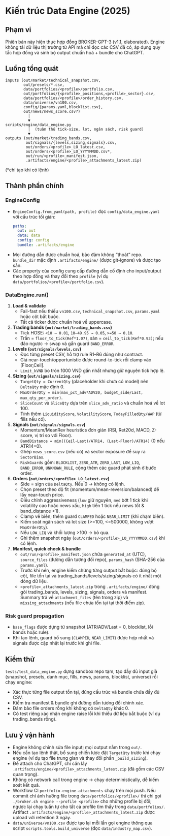 # Kiến trúc Data Engine (2025)

## Phạm vi

Phiên bản này hiện thực hợp đồng BROKER-GPT-3 (v1.1, elaborated). Engine không tải dữ liệu thị trường từ API mà chỉ đọc các CSV đã có, áp dụng quy tắc hợp đồng và sinh bộ output chuẩn hoá + bundle cho ChatGPT.

## Luồng tổng quát

```
inputs (out/market/technical_snapshot.csv,
        out/presets/*.csv,
        data/portfolios/<profile>/portfolio.csv,
        out/portfolios/{<profile>_positions,<profile>_sector}.csv,
        data/portfolios/<profile>/order_history.csv,
        data/universe/vn100.csv,
        config/{params.yaml,blocklist.csv},
        out/news/news_score.csv?)
          │
          ▼
scripts/engine/data_engine.py
          │  (tuân thủ tick-size, lot, ngân sách, risk guard)
          ▼
outputs (out/market/trading_bands.csv,
         out/signals/{levels,sizing,signals}.csv,
         out/orders/<profile>_LO_latest.csv,
         out/orders/<profile>_LO_YYYYMMDD.csv*,
         out/run/<profile>_manifest.json,
         .artifacts/engine/<profile>_attachments_latest.zip)
```

(*chỉ tạo khi có lệnh)

## Thành phần chính

### EngineConfig

- `EngineConfig.from_yaml(path, profile)` đọc `config/data_engine.yaml` với cấu trúc tối giản:
  ```yaml
  paths:
    out: out
    data: data
    config: config
    bundle: .artifacts/engine
  ```
- Mọi đường dẫn được chuẩn hoá, bảo đảm không “thoát” repo. `bundle_dir` mặc định `.artifacts/engine/` (được git-ignore) và được tạo sẵn.
- Các property của config cung cấp đường dẫn cố định cho input/output theo hợp đồng và thay đổi theo `profile` (ví dụ `data/portfolios/<profile>/portfolio.csv`).

### DataEngine.run()

1. **Load & validate**
   - Fail-fast nếu thiếu `vn100.csv`, `technical_snapshot.csv`, `params.yaml` hoặc cột bắt buộc.
   - Tất cả ticker được chuẩn hoá về uppercase.
2. **Trading bands (`out/market/trading_bands.csv`)**
   - Tick HOSE: `<10 → 0.01`, `10–49.95 → 0.05`, `>=50 → 0.10`.
   - Trần = `floor_to_tick(Ref*1.07)`, sàn = `ceil_to_tick(Ref*0.93)`; nếu đảo ngược → swap và gắn guard `BAND_ERROR`.
3. **Levels (`out/signals/levels.csv`)**
   - Đọc từng preset CSV, hỗ trợ rule R1–R6 đúng như contract.
   - Giá near-touch/opportunistic được round-to-tick rồi clamp vào [Floor,Ceil].
   - `Limit_kVND` bo tròn 1000 VND gần nhất nhưng giữ nguyên tick hợp lệ.
4. **Sizing (`out/signals/sizing.csv`)**
   - `TargetQty = CurrentQty` (placeholder khi chưa có model) nên `DeltaQty` mặc định 0.
   - `MaxOrderQty = min(max_pct_adv*ADV20, budget_side/Last, max_qty_per_order)`.
   - `SliceCount` và `SliceQty` dựa trên `slice_adv_ratio` và chuẩn hoá về lot 100.
   - Tính thêm `LiquidityScore`, `VolatilityScore`, `TodayFilledQty/WAP` (từ fills nếu có).
5. **Signals (`out/signals/signals.csv`)**
   - Momentum/MeanRev heuristics đơn giản (RSI, Ret20d, MACD, Z-score, vị trí so với Floor).
   - `BandDistance = min((Ceil-Last)/ATR14, (Last-Floor)/ATR14)` (0 nếu ATR14=0).
   - Ghép `news_score.csv` (nếu có) và sector exposure để suy ra `SectorBias`.
   - `RiskGuards` gồm: `BLOCKLIST`, `ZERO_ATR`, `ZERO_LAST`, `LOW_LIQ`, `BAND_ERROR`, `UNKNOWN_RULE`, cộng thêm các guard phát sinh ở bước order.
6. **Orders (`out/orders/<profile>_LO_latest.csv`)**
   - Side = sign của `DeltaQty`. Nếu 0 → không có lệnh.
   - Chọn preset theo độ fit (momentum/mean-reversion/balanced) để lấy near-touch price.
   - Điều chỉnh aggressiveness (`low` giữ nguyên, `med` bớt 1 tick khi volatility cao hoặc news xấu, `high` tiến 1 tick nếu news tốt & band_distance >1).
   - Clamp về biên; thêm guard `CLAMPED` hoặc `NEAR_LIMIT` (khi chạm biên).
   - Kiểm soát ngân sách và lot size (>=100, <=500000, không vượt `MaxOrderQty`).
   - Nếu `LOW_LIQ` và khối lượng >100 → bỏ qua.
   - Ghi thêm snapshot ngày (`out/orders/<profile>_LO_YYYYMMDD.csv`) khi có lệnh.
7. **Manifest, quick check & bundle**
   - `out/run/<profile>_manifest.json` chứa `generated_at` (UTC), `source_files` (đường dẫn tương đối repo), `params_hash` (SHA-256 của `params.yaml`).
   - Trước khi nén, engine kiểm chứng từng output bắt buộc: đúng bộ cột, file tồn tại và trading_bands/levels/sizing/signals có ít nhất một dòng dữ liệu.
   - `<profile>_attachments_latest.zip` trong `.artifacts/engine/` đóng gói trading_bands, levels, sizing, signals, orders và manifest. Summary trả về `attachment_files` (tên trong zip) và `missing_attachments` (nếu file chưa tồn tại tại thời điểm zip).

### Risk guard propagation

- `base_flags` được dựng từ snapshot (ATR/ADV/Last = 0, blocklist, lỗi bands hoặc rule).
- Khi tạo lệnh, guard bổ sung (`CLAMPED`, `NEAR_LIMIT`) được hợp nhất và signals được cập nhật lại trước khi ghi file.

## Kiểm thử

`tests/test_data_engine.py` dựng sandbox repo tạm, tạo đầy đủ input giả (snapshot, presets, danh mục, fills, news, params, blocklist, universe) rồi chạy engine:
- Xác thực từng file output tồn tại, đúng cấu trúc và bundle chứa đầy đủ CSV.
- Kiểm tra manifest & bundle ghi đường dẫn tương đối chính xác.
- Đảm bảo file orders rỗng khi không có `DeltaQty` khác 0.
- Có test riêng xác nhận engine raise lỗi khi thiếu dữ liệu bắt buộc (ví dụ trading_bands rỗng).

## Lưu ý vận hành

- Engine không chỉnh sửa file input; mọi output nằm trong `out/`.
- Nếu cần tạo lệnh thật, bổ sung chiến lược đặt `TargetQty` trước khi chạy engine (ví dụ tạo file trung gian và thay đổi phần `_build_sizing`).
- Để attach cho ChatGPT, chỉ cần lấy `.artifacts/engine/<profile>_attachments_latest.zip` (đã gồm các CSV quan trọng).
- Không có network call trong engine → chạy deterministically, dễ kiểm soát kết quả.
- Workflow CI `portfolio-engine-attachments` chạy trên mọi push. Nếu commit chỉ ảnh hưởng file trong `data/portfolios/<profile>/` thì chỉ gọi `./broker.sh engine --profile <profile>` cho những profile bị đổi; ngược lại chạy tuần tự cho tất cả profile tìm thấy trong `data/portfolios/`. Artifact `.artifacts/engine/<profile>_attachments_latest.zip` được upload với retention 3 ngày.
- `data/universe/vn100.csv` được tạo lại mỗi lần gọi engine thông qua script `scripts.tools.build_universe` (đọc `data/industry_map.csv`).
